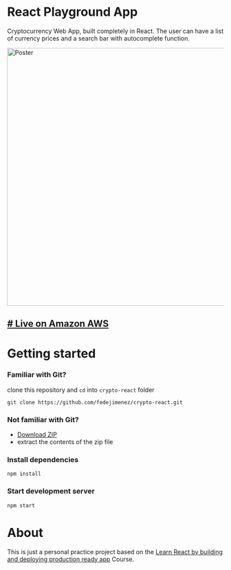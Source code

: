 # React Playground App

Cryptocurrency Web App, built completely in React. 
The user can have a list of currency prices and a search bar with autocomplete function.

<img src="https://udilia.com/images/react-coin-poster.jpg" alt="Poster" width="600" />

<h2><a href="http://crypto-react.s3-website-us-east-1.amazonaws.com" target="_blank"># Live on Amazon AWS</a> </h2>

# Getting started

### Familiar with Git?

clone this repository and `cd` into `crypto-react` folder

```
git clone https://github.com/fedejimenez/crypto-react.git

```

### Not familiar with Git?

- <a href="https://github.com/fedejimenez/crypto-react/archive/master.zip">Download ZIP</a>
- extract the contents of the zip file

### Install dependencies

```
npm install
```

### Start development server

```
npm start
```

# About 
This is just a personal practice project based on the  <a href="https://www.udemy.com/learn-react-by-building-and-deploying-production-ready-app">Learn React by building and deploying production ready app</a> Course.
